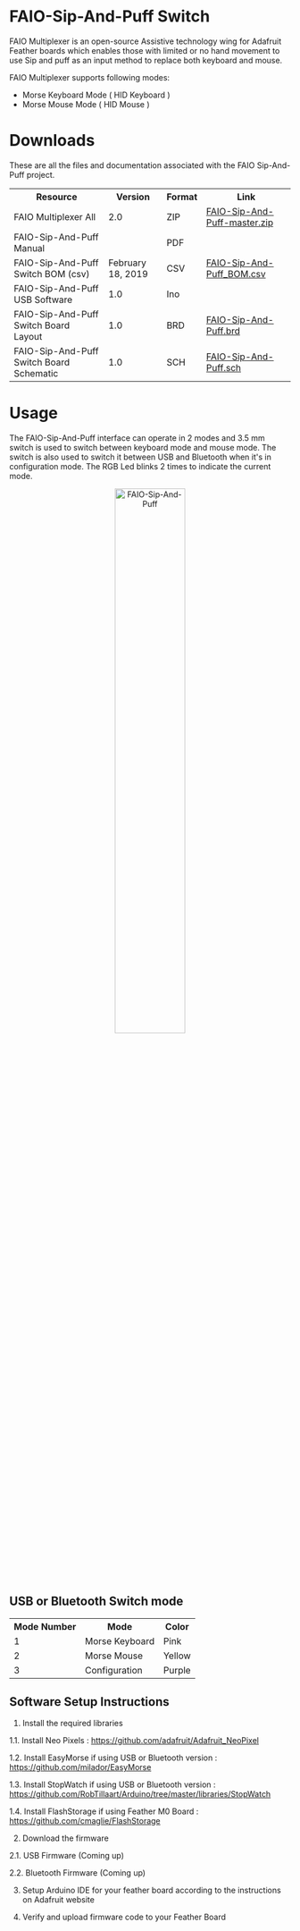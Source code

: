 # FAIO-Sip-And-Puff Switch 

FAIO Multiplexer is an open-source Assistive technology wing for Adafruit Feather boards which enables those with limited or no hand movement to use Sip and puff as an input method to replace both keyboard and mouse.

FAIO Multiplexer supports following modes:

* Morse Keyboard Mode ( HID Keyboard )
* Morse Mouse Mode ( HID Mouse )


# Downloads 

These are all the files and documentation associated with the FAIO Sip-And-Puff project.

 <table style="width:100%">
  <tr>
    <th>Resource</th>
    <th>Version</th>
    <th>Format</th>
    <th>Link</th>
  </tr>
    <tr>
    <td>FAIO Multiplexer All</td>
    <td>2.0</td>
    <td>ZIP</td>
    <td><a href="https://github.com/milador/FAIO-Sip-And-Puff/archive/master.zip">FAIO-Sip-And-Puff-master.zip</a></td>
  </tr>
  <tr>
    <td>FAIO-Sip-And-Puff Manual</td>
    <td></td>
    <td>PDF</td>
    <td><a href=""> </a></td>
  </tr>
  <tr>
    <td>FAIO-Sip-And-Puff Switch BOM (csv)</td>
    <td>February 18, 2019</td>
    <td>CSV</td>
    <td><a href="https://github.com/milador/FAIO-Sip-And-Puff/blob/master/Components/FAIO-Sip-And-Puff_BOM.csv">FAIO-Sip-And-Puff_BOM.csv</a></td>
  </tr>
  <tr>
    <td>FAIO-Sip-And-Puff USB Software</td>
    <td>1.0</td>
    <td>Ino</td>
    <td></td>
  </tr>
  <tr>
    <td>FAIO-Sip-And-Puff Switch Board Layout</td>
    <td>1.0</td>
    <td>BRD</td>
    <td><a href="https://raw.githubusercontent.com/milador/FAIO-Sip-And-Puff/master/Hardware/PCB_design/FAIO-Sip-And-Puff.brd">FAIO-Sip-And-Puff.brd</a></td>
  </tr>
  <tr>
    <td>FAIO-Sip-And-Puff Switch Board Schematic</td>
    <td>1.0</td>
    <td>SCH</td>
    <td><a href="https://raw.githubusercontent.com/milador/FAIO-Sip-And-Puff/master/Hardware/PCB_design/FAIO-Sip-And-Puff.sch">FAIO-Sip-And-Puff.sch</a></td>
  </tr>
</table> 

# Usage

The FAIO-Sip-And-Puff interface can operate in 2 modes and 3.5 mm switch is used to switch between keyboard mode and mouse mode. 
The switch is also used to switch it between USB and Bluetooth when it's in configuration mode. The RGB Led blinks 2 times to indicate the current mode.

<p align="center">
<img align="center" src="https://raw.githubusercontent.com/milador/FAIO-Sip-And-Puff/master/Resources/Images/faio_sipandpuff.png" width="50%" height="50%" alt="FAIO-Sip-And-Puff"/>
</p>

## USB or Bluetooth Switch mode

 <table style="width:100%">
  <tr>
    <th>Mode Number</th>
    <th>Mode</th>
    <th>Color</th>
  </tr>
  <tr>
    <td>1</td>
    <td>Morse Keyboard</td>
    <td>Pink</td>
  </tr>
  <tr>
    <td>2</td>
    <td>Morse Mouse</td>
    <td>Yellow</td>
  </tr>
  <tr>
    <td>3</td>
    <td>Configuration</td>
    <td>Purple</td>
  </tr>
</table> 


## Software Setup Instructions

  1. Install the required libraries 
  
  1.1. Install Neo Pixels : https://github.com/adafruit/Adafruit_NeoPixel

  1.2. Install EasyMorse if using USB or Bluetooth version : https://github.com/milador/EasyMorse
  
  1.3. Install StopWatch if using USB or Bluetooth version : https://github.com/RobTillaart/Arduino/tree/master/libraries/StopWatch
  
  1.4. Install FlashStorage if using Feather M0 Board : https://github.com/cmaglie/FlashStorage
 
  2. Download the firmware 
  
  2.1. USB Firmware (Coming up)
  
  2.2. Bluetooth Firmware (Coming up)
  
  3. Setup Arduino IDE for your feather board according to the instructions on Adafruit website
  
  4. Verify and upload firmware code to your Feather Board
